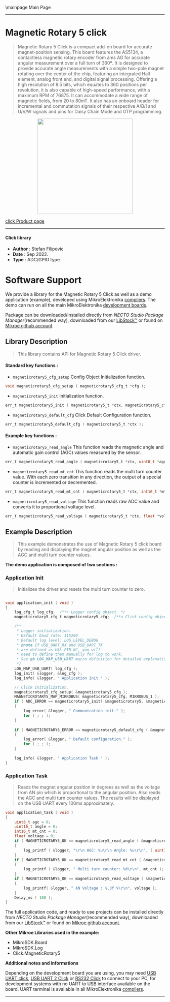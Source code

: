 \mainpage Main Page

---
# Magnetic Rotary 5 click

> Magnetic Rotary 5 Click is a compact add-on board for accurate magnet-position sensing. This board features the AS5134, a contactless magnetic rotary encoder from ams AG for accurate angular measurement over a full turn of 360º. It is designed to provide accurate angle measurements with a simple two-pole magnet rotating over the center of the chip, featuring an integrated Hall element, analog front end, and digital signal processing. Offering a high resolution of 8.5 bits, which equates to 360 positions per revolution, it is also capable of high-speed performance, with a maximum RPM of 76875. It can accommodate a wide range of magnetic fields, from 20 to 80mT. It also has an onboard header for incremental and commutation signals of their respective A/B/I and U/V/W signals and pins for Daisy Chain Mode and OTP programming.

<p align="center">
  <img src="https://download.mikroe.com/images/click_for_ide/magneticrotary5_click.png" height=300px>
</p>

[click Product page](https://www.mikroe.com/magnetic-rotary-5-click)

---


#### Click library

- **Author**        : Stefan Filipovic
- **Date**          : Sep 2022.
- **Type**          : ADC/GPIO type


# Software Support

We provide a library for the Magnetic Rotary 5 Click
as well as a demo application (example), developed using MikroElektronika
[compilers](https://www.mikroe.com/necto-studio).
The demo can run on all the main MikroElektronika [development boards](https://www.mikroe.com/development-boards).

Package can be downloaded/installed directly from *NECTO Studio Package Manager*(recommended way), downloaded from our [LibStock&trade;](https://libstock.mikroe.com) or found on [Mikroe github account](https://github.com/MikroElektronika/mikrosdk_click_v2/tree/master/clicks).

## Library Description

> This library contains API for Magnetic Rotary 5 Click driver.

#### Standard key functions :

- `magneticrotary5_cfg_setup` Config Object Initialization function.
```c
void magneticrotary5_cfg_setup ( magneticrotary5_cfg_t *cfg );
```

- `magneticrotary5_init` Initialization function.
```c
err_t magneticrotary5_init ( magneticrotary5_t *ctx, magneticrotary5_cfg_t *cfg );
```

- `magneticrotary5_default_cfg` Click Default Configuration function.
```c
err_t magneticrotary5_default_cfg ( magneticrotary5_t *ctx );
```

#### Example key functions :

- `magneticrotary5_read_angle` This function reads the magnetic angle and automatic gain control (AGC) values measured by the sensor.
```c
err_t magneticrotary5_read_angle ( magneticrotary5_t *ctx, uint8_t *agc, uint16_t *angle );
```

- `magneticrotary5_read_mt_cnt` This function reads the multi turn counter value. With each zero transition in any direction, the output of a special counter is incremented or decremented.
```c
err_t magneticrotary5_read_mt_cnt ( magneticrotary5_t *ctx, int16_t *mt_cnt );
```

- `magneticrotary5_read_voltage` This function reads raw ADC value and converts it to proportional voltage level.
```c
err_t magneticrotary5_read_voltage ( magneticrotary5_t *ctx, float *voltage );
```

## Example Description

> This example demonstrates the use of Magnetic Rotary 5 click board by reading and displaying
the magnet angular position as well as the AGC and multi turn counter values.

**The demo application is composed of two sections :**

### Application Init

> Initializes the driver and resets the multi turn counter to zero.

```c

void application_init ( void )
{
    log_cfg_t log_cfg;  /**< Logger config object. */
    magneticrotary5_cfg_t magneticrotary5_cfg;  /**< Click config object. */

    /** 
     * Logger initialization.
     * Default baud rate: 115200
     * Default log level: LOG_LEVEL_DEBUG
     * @note If USB_UART_RX and USB_UART_TX 
     * are defined as HAL_PIN_NC, you will 
     * need to define them manually for log to work. 
     * See @b LOG_MAP_USB_UART macro definition for detailed explanation.
     */
    LOG_MAP_USB_UART( log_cfg );
    log_init( &logger, &log_cfg );
    log_info( &logger, " Application Init " );

    // Click initialization.
    magneticrotary5_cfg_setup( &magneticrotary5_cfg );
    MAGNETICROTARY5_MAP_MIKROBUS( magneticrotary5_cfg, MIKROBUS_1 );
    if ( ADC_ERROR == magneticrotary5_init( &magneticrotary5, &magneticrotary5_cfg ) )
    {
        log_error( &logger, " Communication init." );
        for ( ; ; );
    }
    
    if ( MAGNETICROTARY5_ERROR == magneticrotary5_default_cfg ( &magneticrotary5 ) )
    {
        log_error( &logger, " Default configuration." );
        for ( ; ; );
    }
    
    log_info( &logger, " Application Task " );
}

```

### Application Task

> Reads the magnet angular position in degrees as well as the voltage from AN pin which is
proportional to the angular position. Also reads the AGC and multi turn counter values.
The results will be displayed on the USB UART every 100ms approximately.

```c
void application_task ( void )
{
    uint8_t agc = 0;
    uint16_t angle = 0;
    int16_t mt_cnt = 0;
    float voltage = 0;
    if ( MAGNETICROTARY5_OK == magneticrotary5_read_angle ( &magneticrotary5, &agc, &angle ) )
    {
        log_printf ( &logger, "\r\n AGC: %u\r\n Angle: %u\r\n", ( uint16_t ) agc, angle );
    }
    if ( MAGNETICROTARY5_OK == magneticrotary5_read_mt_cnt ( &magneticrotary5, &mt_cnt ) )
    {
        log_printf ( &logger, " Multi turn counter: %d\r\n", mt_cnt );
    }
    if ( MAGNETICROTARY5_OK == magneticrotary5_read_voltage ( &magneticrotary5, &voltage ) ) 
    {
        log_printf( &logger, " AN Voltage : %.3f V\r\n", voltage );
    }
    Delay_ms ( 100 );
}
```

The full application code, and ready to use projects can be installed directly from *NECTO Studio Package Manager*(recommended way), downloaded from our [LibStock&trade;](https://libstock.mikroe.com) or found on [Mikroe github account](https://github.com/MikroElektronika/mikrosdk_click_v2/tree/master/clicks).

**Other Mikroe Libraries used in the example:**

- MikroSDK.Board
- MikroSDK.Log
- Click.MagneticRotary5

**Additional notes and informations**

Depending on the development board you are using, you may need
[USB UART click](https://www.mikroe.com/usb-uart-click),
[USB UART 2 Click](https://www.mikroe.com/usb-uart-2-click) or
[RS232 Click](https://www.mikroe.com/rs232-click) to connect to your PC, for
development systems with no UART to USB interface available on the board. UART
terminal is available in all MikroElektronika
[compilers](https://shop.mikroe.com/compilers).

---
